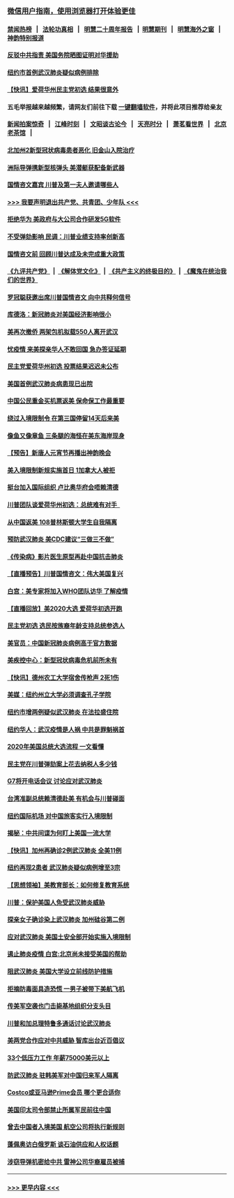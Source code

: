 ### [微信用户指南，使用浏览器打开体验更佳](https://github.com/gfw-breaker/banned-news1/blob/master/indexes/wechat-guide.md?t=0)
#### [禁闻热榜](热点新闻.md?t=0)  &nbsp;&nbsp;|&nbsp;&nbsp; [法轮功真相](https://github.com/gfw-breaker/truth/blob/master/README.md?t=0) &nbsp;&nbsp;|&nbsp;&nbsp; [明慧二十周年报告](https://github.com/gfw-breaker/mh-reports/blob/master/README.md?t=0) &nbsp;&nbsp;|&nbsp;&nbsp;[明慧期刊](https://github.com/gfw-breaker/mh-qikan) &nbsp;&nbsp;|&nbsp;&nbsp; [明慧海外之窗](https://github.com/gfw-breaker/mh-news/blob/master/README.md?t=0) &nbsp;&nbsp;|&nbsp;&nbsp; [神韵特别报道](https://github.com/gfw-breaker/mh-news/blob/master/shenyun.md?t=0)
#### [反驳中共指责 美国务院晒图证明对华援助](../pages/nsc412/n11844859.md?t=02051011) 
#### [纽约市首例武汉肺炎疑似病例排除](../pages/nsc412/n11844989.md?t=02051011) 
#### [【快讯】爱荷华州民主党初选 结果很意外](../pages/nsc412/n11844878.md?t=02051011) 
#### 五毛举报越来越频繁，请网友们前往下载 [一键翻墙软件](https://github.com/gfw-breaker/ssr-accounts)，并将此项目推荐给亲友
#### [新闻拍案惊奇](https://github.com/gfw-breaker/banned-news1/blob/master/pages/link4.md) &nbsp;&nbsp;|&nbsp;&nbsp; [江峰时刻](https://github.com/gfw-breaker/banned-news1/blob/master/pages/link4.md) &nbsp;&nbsp;|&nbsp;&nbsp; [文昭谈古论今](https://github.com/gfw-breaker/banned-news1/blob/master/pages/link4.md) &nbsp;&nbsp;|&nbsp;&nbsp; [天亮时分](https://github.com/gfw-breaker/banned-news1/blob/master/pages/link4.md) &nbsp;&nbsp;|&nbsp;&nbsp; [萧茗看世界](https://github.com/gfw-breaker/banned-news1/blob/master/pages/link4.md) &nbsp;&nbsp;|&nbsp;&nbsp; [北京老茶馆](https://github.com/gfw-breaker/banned-news1/blob/master/pages/link4.md) &nbsp;&nbsp;|&nbsp;&nbsp; 
#### [北加州2新型冠状病毒患者恶化 旧金山入院治疗](../pages/nsc412/n11844842.md?t=02051011) 
#### [洲际导弹携新型核弹头 美潜艇获配备新武器](../pages/nsc412/n11844680.md?t=02051011) 
#### [国情咨文嘉宾 川普及第一夫人邀请哪些人](../pages/nsc412/n11844712.md?t=02051011) 
#### [>>> 我要声明退出共产党、共青团、少年队 <<<](https://github.com/begood0513/goodnews/blob/master/quit/letter.md) 
#### [拒绝华为 美政府与大公司合作研发5G软件](../pages/nsc412/n11844625.md?t=02051011) 
#### [不受弹劾影响 民调：川普业绩支持率创新高](../pages/nsc412/n11844622.md?t=02051011) 
#### [国情咨文前 回顾川普达成及未完成重大政策](../pages/nsc412/n11844581.md?t=02051011) 
#### [《九评共产党》](https://github.com/begood0513/9ping.md/blob/master/README.md) &nbsp;|&nbsp; [《解体党文化》](../../../../jtdwh.md/blob/master/README.md)  &nbsp;|&nbsp; [《共产主义的终极目的》](../../../../gczydzjmd.md/blob/master/README.md) &nbsp;|&nbsp; [《魔鬼在统治我们的世界》](../../../../mgztzwmdsj.md/blob/master/README.md) 
#### [罗冠聪获邀出席川普国情咨文 向中共释何信号](../pages/nsc412/n11844355.md?t=02051011) 
#### [库德洛：新冠肺炎对美国经济影响很小](../pages/nsc412/n11844418.md?t=02051011) 
#### [美再次撤侨 两架包机拟载550人离开武汉](../pages/nsc412/n11844407.md?t=02051011) 
#### [忧疫情 来美探亲华人不敢回国 急办签证延期](../pages/nsc412/n11843344.md?t=02051011) 
#### [民主党爱荷华州初选 投票结果迟迟未公布](../pages/nsc412/n11844207.md?t=02051011) 
#### [美国首例武汉肺炎病患现已出院](../pages/nsc412/n11842740.md?t=02051011) 
#### [中国公民重金买机票返美 保命保工作最重要](../pages/nsc412/n11843282.md?t=02051011) 
#### [绕过入境限制令  在第三国停留14天后来美](../pages/nsc412/n11843341.md?t=02051011) 
#### [像鱼又像章鱼 三条腿的海怪在美东海岸现身](../pages/nsc412/n11843092.md?t=02051011) 
#### [【预告】新唐人元宵节再播出神韵晚会](../pages/nsc412/n11843192.md?t=02051011) 
#### [美入境限制新规实施首日 1加拿大人被拒](../pages/nsc412/n11843058.md?t=02051011) 
#### [挺台加入国际组织 卢比奥华府会唔赖清德](../pages/nsc412/n11843023.md?t=02051011) 
#### [川普团队谈爱荷华州初选：总统难有对手  ](../pages/nsc412/n11842867.md?t=02051011) 
#### [从中国返美 108普林斯顿大学生自我隔离](../pages/nsc412/n11842714.md?t=02051011) 
#### [预防武汉肺炎 美CDC建议“三做三不做”](../pages/nsc412/n11842700.md?t=02051011) 
#### [《传染病》影片医生原型再赴中国抗击肺炎](../pages/nsc412/n11842626.md?t=02051011) 
#### [【直播预告】川普国情咨文：伟大美国复兴](../pages/nsc412/n11842079.md?t=02051011) 
#### [白宫：美专家将加入WHO团队访华 了解疫情](../pages/nsc412/n11842198.md?t=02051011) 
#### [【直播回放】美2020大选 爱荷华初选开跑](../pages/nsc412/n11841820.md?t=02051011) 
#### [民主党初选 选民按族裔年龄支持总统参选人](../pages/nsc412/n11842239.md?t=02051011) 
#### [美官员：中国新冠肺炎病例高于官方数据](../pages/nsc412/n11842452.md?t=02051011) 
#### [美疾控中心：新型冠状病毒危机前所未有](../pages/nsc412/n11842406.md?t=02051011) 
#### [【快讯】德州农工大学宿舍传枪声 2死1伤](../pages/nsc412/n11842279.md?t=02051011) 
#### [美媒：纽约州立大学必须调查孔子学院](../pages/nsc412/n11840637.md?t=02051011) 
#### [纽约市增两例疑似武汉肺炎 在法拉盛住院](../pages/nsc412/n11840625.md?t=02051011) 
#### [纽约华人：武汉疫情是人祸 中共是罪魁祸首](../pages/nsc412/n11840631.md?t=02051011) 
#### [2020年美国总统大选流程 一文看懂](../pages/nsc412/n11842056.md?t=02051011) 
#### [民主党在川普弹劾案上花去纳税人多少钱](../pages/nsc412/n11841941.md?t=02051011) 
#### [G7将开电话会议 讨论应对武汉肺炎](../pages/nsc412/n11841658.md?t=02051011) 
#### [台湾准副总统赖清德赴美 有机会与川普碰面](../pages/nsc412/n11841332.md?t=02051011) 
#### [纽约国际机场  对中国旅客实行入境限制](../pages/nsc412/n11840619.md?t=02051011) 
#### [揭秘：中共间谍为何盯上美国一流大学](../pages/nsc412/n11840270.md?t=02051011) 
#### [【快讯】加州再确诊2例武汉肺炎 全美11例](../pages/nsc412/n11840339.md?t=02051011) 
#### [纽约再现2患者 武汉肺炎疑似病例增至3宗](../pages/nsc412/n11840010.md?t=02051011) 
#### [【思想领袖】美教育部长：如何修复教育系统](../pages/nsc412/n11690865.md?t=02051011) 
#### [川普：保护美国人免受武汉肺炎威胁](../pages/nsc412/n11839718.md?t=02051011) 
#### [探亲女子确诊染上武汉肺炎 加州硅谷第二例](../pages/nsc412/n11839784.md?t=02051011) 
#### [应对武汉肺炎 美国土安全部开始实施入境限制](../pages/nsc412/n11839729.md?t=02051011) 
#### [遏止肺炎疫情 白宫:北京尚未接受美国的帮助](../pages/nsc412/n11839660.md?t=02051011) 
#### [阻武汉肺炎 美国大学设立前线防护措施](../pages/nsc412/n11839479.md?t=02051011) 
#### [拒摘防毒面具造恐慌 一男子被带下美航飞机](../pages/nsc412/n11839455.md?t=02051011) 
#### [传美军空袭也门击毙基地组织分支头目](../pages/nsc412/n11839210.md?t=02051011) 
#### [川普和加总理特鲁多通话讨论武汉肺炎](../pages/nsc412/n11839128.md?t=02051011) 
#### [美两党合作应对中共威胁 智库出台近百倡议](../pages/nsc412/n11838437.md?t=02051011) 
#### [33个低压力工作 年薪75000美元以上](../pages/nsc412/n11834441.md?t=02051011) 
#### [防武汉肺炎 驻韩美军对中国归来军人隔离](../pages/nsc412/n11838970.md?t=02051011) 
#### [Costco或亚马逊Prime会员 哪个更合适你](../pages/nsc412/n11834459.md?t=02051011) 
#### [美国印太司令部禁止所属军民前往中国](../pages/nsc412/n11838418.md?t=02051011) 
#### [曾去中国者入境美国 航空公司将执行新规则](../pages/nsc412/n11838375.md?t=02051011) 
#### [蓬佩奥访白俄罗斯 谈石油供应和人权话题](../pages/nsc412/n11838242.md?t=02051011) 
#### [涉窃导弹机密给中共 雷神公司华裔雇员被捕](../pages/nsc412/n11838129.md?t=02051011) 

----
#### [ >>> 更早内容 <<< ](../indexes/nsc412-earlier.md)
